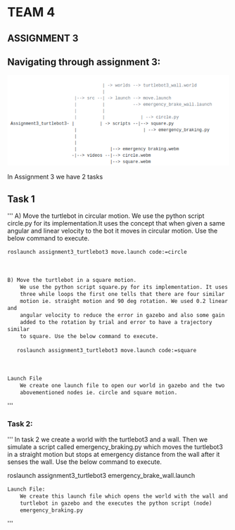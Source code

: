 # TEAM 4

##  ASSIGNMENT 3   


## Navigating through assignment 3:

![navigation](https://github.com/kloya03/AuE893_KartikLoya_Sp21/blob/master/catkin_ws/src/assignment3_turtlebot3/videos/navigation.png)	

In Assignment 3 we have 2 tasks

## Task 1
'''	A) Move the turtlebot in circular motion.
		We use the python script circle.py for its implementation.It uses the
		concept that when given a same angular and linear velocity to the 
		bot it moves in circular motion. Use the below command to execute.
		
	roslaunch assignment3_turtlebot3 move.launch code:=circle
	
	
	
	B) Move the turtlebot in a square motion.
		We use the python script square.py for its implementation. It uses
		three while loops the first one tells that there are four similar
		motion ie. straight motion and 90 deg rotation. We used 0.2 linear and
		angular velocity to reduce the error in gazebo and also some gain 
		added to the rotation by trial and error to have a trajectory similar
		to square. Use the below command to execute.
		
       roslaunch assignment3_turtlebot3 move.launch code:=square
	
	
	
	Launch File
		We create one launch file to open our world in gazebo and the two
		abovementioned nodes ie. circle and square motion.
		

'''
### Task 2:
'''	In task 2 we create a world with the turtlebot3 and a wall. Then we simulate
	a script called emergency_braking.py which moves the turtlebot3 in a straight
	motion but stops at emergency distance from the wall after it senses the wall.
	Use the below command to execute.
	
  roslaunch assignment3_turtlebot3 emergency_brake_wall.launch
  
  
	Launch File:
		We create this launch file which opens the world with the wall and 
		turtlebot in gazebo and the executes the python script (node) 
		emergency_braking.py
		
'''
	
		 	  
 
